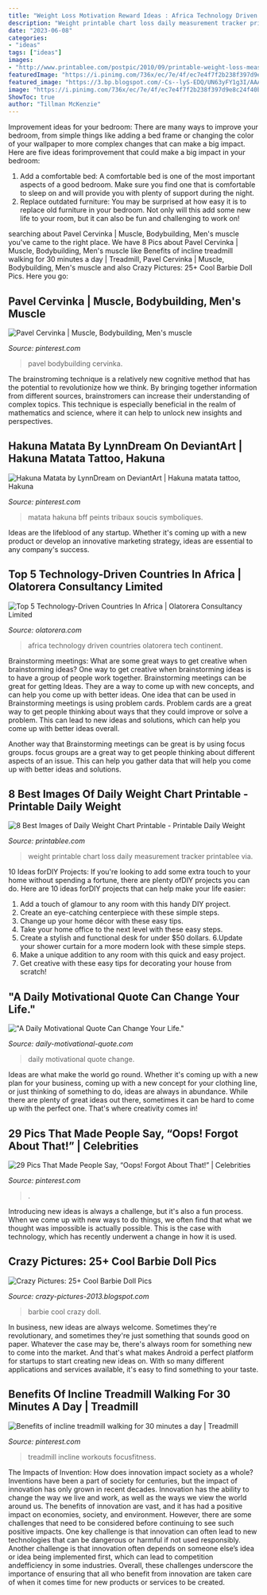 ```yaml
---
title: "Weight Loss Motivation Reward Ideas : Africa Technology Driven Countries Olatorera Tech Continent"
description: "Weight printable chart loss daily measurement tracker printablee via"
date: "2023-06-08"
categories:
- "ideas"
tags: ["ideas"]
images:
- "http://www.printablee.com/postpic/2010/09/printable-weight-loss-measurement-chart_262372.jpg"
featuredImage: "https://i.pinimg.com/736x/ec/7e/4f/ec7e4f7f2b238f397d9e8c24f40b7a0e.jpg"
featured_image: "https://3.bp.blogspot.com/-Cs--lyS-EDQ/UN63yFY1g3I/AAAAAAABDwo/X3Ycgy4q338/s1600/2873923474_b928cbfbb4_z.jpg"
image: "https://i.pinimg.com/736x/ec/7e/4f/ec7e4f7f2b238f397d9e8c24f40b7a0e.jpg"
ShowToc: true
author: "Tillman McKenzie"
---
```



Improvement ideas for your bedroom:
There are many ways to improve your bedroom, from simple things like adding a bed frame or changing the color of your wallpaper to more complex changes that can make a big impact. Here are five ideas forimprovement that could make a big impact in your bedroom: 
1) Add a comfortable bed: A comfortable bed is one of the most important aspects of a good bedroom. Make sure you find one that is comfortable to sleep on and will provide you with plenty of support during the night. 
2) Replace outdated furniture: You may be surprised at how easy it is to replace old furniture in your bedroom. Not only will this add some new life to your room, but it can also be fun and challenging to work on!

	

		
searching about Pavel Cervinka | Muscle, Bodybuilding, Men&#039;s muscle you've came to the right place. We have 8 Pics about Pavel Cervinka | Muscle, Bodybuilding, Men&#039;s muscle like Benefits of incline treadmill walking for 30 minutes a day | Treadmill, Pavel Cervinka | Muscle, Bodybuilding, Men&#039;s muscle and also Crazy Pictures: 25+ Cool Barbie Doll Pics. Here you go:
		
    
## Pavel Cervinka | Muscle, Bodybuilding, Men&#039;s Muscle

<img loading=lazy src="https://i.pinimg.com/736x/ec/7e/4f/ec7e4f7f2b238f397d9e8c24f40b7a0e.jpg" onerror="this.onerror=null;this.src='https://tse1.mm.bing.net/th?id=OIP.skpD0CY-qwNwmdnPLruuIQHaJN&amp;pid=15.1';" alt="Pavel Cervinka | Muscle, Bodybuilding, Men&#039;s muscle">

_Source: pinterest.com_

>pavel bodybuilding cervinka. 

	

The brainstroming technique is a relatively new cognitive method that has the potential to revolutionize how we think. By bringing together information from different sources, brainstromers can increase their understanding of complex topics. This technique is especially beneficial in the realm of mathematics and science, where it can help to unlock new insights and perspectives.

    
## Hakuna Matata By LynnDream On DeviantArt | Hakuna Matata Tattoo, Hakuna

<img loading=lazy src="https://i.pinimg.com/736x/37/d8/df/37d8dfc3a766ff57a37f4c73bb1171d5.jpg" onerror="this.onerror=null;this.src='https://tse4.mm.bing.net/th?id=OIP.sh8MR0rAYh6az7pDgKUuOgHaKf&amp;pid=15.1';" alt="Hakuna Matata by LynnDream on DeviantArt | Hakuna matata tattoo, Hakuna">

_Source: pinterest.com_

>matata hakuna bff peints tribaux soucis symboliques. 

	

Ideas are the lifeblood of any startup. Whether it's coming up with a new product or develop an innovative marketing strategy, ideas are essential to any company's success.

    
## Top 5 Technology-Driven Countries In Africa | Olatorera Consultancy Limited

<img loading=lazy src="https://olatorera.com/wp-content/uploads/2018/07/tech-1-480x480.jpg" onerror="this.onerror=null;this.src='https://tse4.mm.bing.net/th?id=OIP.EvJSfKPUVSs3z6Cs_XbAmgHaHa&amp;pid=15.1';" alt="Top 5 Technology-Driven Countries In Africa | Olatorera Consultancy Limited">

_Source: olatorera.com_

>africa technology driven countries olatorera tech continent. 

	

Brainstorming meetings: What are some great ways to get creative when brainstorming ideas?
One way to get creative when brainstorming ideas is to have a group of people work together. Brainstorming meetings can be great for getting Ideas. They are a way to come up with new concepts, and can help you come up with better ideas. 
One idea that can be used in Brainstorming meetings is using problem cards. Problem cards are a great way to get people thinking about ways that they could improve or solve a problem. This can lead to new ideas and solutions, which can help you come up with better ideas overall. 

Another way that Brainstorming meetings can be great is by using focus groups. focus groups are a great way to get people thinking about different aspects of an issue. This can help you gather data that will help you come up with better ideas and solutions.

    
## 8 Best Images Of Daily Weight Chart Printable - Printable Daily Weight

<img loading=lazy src="http://www.printablee.com/postpic/2010/09/printable-weight-loss-measurement-chart_262372.jpg" onerror="this.onerror=null;this.src='https://tse4.mm.bing.net/th?id=OIP.LDNPWWCrdkzQJKqQd8xJpgHaKf&amp;pid=15.1';" alt="8 Best Images of Daily Weight Chart Printable - Printable Daily Weight">

_Source: printablee.com_

>weight printable chart loss daily measurement tracker printablee via. 

	

10 Ideas forDIY Projects:
If you're looking to add some extra touch to your home without spending a fortune, there are plenty ofDIY projects you can do. Here are 10 ideas forDIY projects that can help make your life easier:
1. Add a touch of glamour to any room with this handy DIY project.
2. Create an eye-catching centerpiece with these simple steps.
3. Change up your home décor with these easy tips.
4. Take your home office to the next level with these easy steps.
5. Create a stylish and functional desk for under $50 dollars. 
6.Update your shower curtain for a more modern look with these simple steps. 
7. Make a unique addition to any room with this quick and easy project. 
8. Get creative with these easy tips for decorating your house from scratch!

    
## &quot;A Daily Motivational Quote Can Change Your Life.&quot;

<img loading=lazy src="http://www.daily-motivational-quote.com/images/2018-05-18_8-37-09.jpg" onerror="this.onerror=null;this.src='https://tse3.mm.bing.net/th?id=OIP.NyQzpk1AQZxzy8OkXpuF5wHaGS&amp;pid=15.1';" alt="&quot;A Daily Motivational Quote Can Change Your Life.&quot;">

_Source: daily-motivational-quote.com_

>daily motivational quote change. 

	

Ideas are what make the world go round. Whether it's coming up with a new plan for your business, coming up with a new concept for your clothing line, or just thinking of something to do, ideas are always in abundance. While there are plenty of great ideas out there, sometimes it can be hard to come up with the perfect one. That's where creativity comes in!

    
## 29 Pics That Made People Say, “Oops! Forgot About That!” | Celebrities

<img loading=lazy src="https://i.pinimg.com/736x/46/ee/1f/46ee1f1490de3368c45aeb02f2ed59a1.jpg" onerror="this.onerror=null;this.src='https://tse2.mm.bing.net/th?id=OIP.6_k-c40WaKsP3XXsjx1QNAHaLG&amp;pid=15.1';" alt="29 Pics That Made People Say, “Oops! Forgot About That!” | Celebrities">

_Source: pinterest.com_

>. 

	

Introducing new ideas is always a challenge, but it's also a fun process. When we come up with new ways to do things, we often find that what we thought was impossible is actually possible. This is the case with technology, which has recently underwent a change in how it is used. 

    
## Crazy Pictures: 25+ Cool Barbie Doll Pics

<img loading=lazy src="https://3.bp.blogspot.com/-Cs--lyS-EDQ/UN63yFY1g3I/AAAAAAABDwo/X3Ycgy4q338/s1600/2873923474_b928cbfbb4_z.jpg" onerror="this.onerror=null;this.src='https://tse3.mm.bing.net/th?id=OIP.klKliUI1fKaa58MxDfH6HQAAAA&amp;pid=15.1';" alt="Crazy Pictures: 25+ Cool Barbie Doll Pics">

_Source: crazy-pictures-2013.blogspot.com_

>barbie cool crazy doll. 

	

In business, new ideas are always welcome. Sometimes they're revolutionary, and sometimes they're just something that sounds good on paper. Whatever the case may be, there's always room for something new to come into the market. And that's what makes Android a perfect platform for startups to start creating new ideas on. With so many different applications and services available, it's easy to find something to your taste.

    
## Benefits Of Incline Treadmill Walking For 30 Minutes A Day | Treadmill

<img loading=lazy src="https://i.pinimg.com/736x/a8/f1/50/a8f150a2411cd80a4ce32544df548e96.jpg" onerror="this.onerror=null;this.src='https://tse3.mm.bing.net/th?id=OIP.p1nRBPVPSTYzu0aKJaw9_gHaO0&amp;pid=15.1';" alt="Benefits of incline treadmill walking for 30 minutes a day | Treadmill">

_Source: pinterest.com_

>treadmill incline workouts focusfitness. 

	

The Impacts of Invention: How does innovation impact society as a whole?
Inventions have been a part of society for centuries, but the impact of innovation has only grown in recent decades. Innovation has the ability to change the way we live and work, as well as the ways we view the world around us. The benefits of innovation are vast, and it has had a positive impact on economies, society, and environment. However, there are some challenges that need to be considered before continuing to see such positive impacts. One key challenge is that innovation can often lead to new technologies that can be dangerous or harmful if not used responsibly. Another challenge is that innovation often depends on someone else’s idea or idea being implemented first, which can lead to competition andefficiency in some industries. Overall, these challenges underscore the importance of ensuring that all who benefit from innovation are taken care of when it comes time for new products or services to be created.

